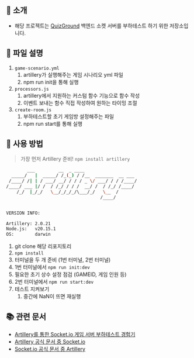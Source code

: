 ## 📍 소개

- 해당 프로젝트는 [QuizGround](https://github.com/boostcampwm-2024/web10-boostproject) 백엔드 소켓 서버를 부하테스트 하기 위한 저장소입니다. 

## 📝 파일 설명

1. `game-scenario.yml`
   1. artillery가 실행해주는 게임 시나리오 yml 파일 
   2. npm run init을 통해 실행
2. `processors.js`
   1. artillery에서 지원하는 커스텀 함수 기능으로 함수 작성
   2. 이벤트 보내는 함수 직접 작성하여 원하는 타이밍 조절
3. `create-room.js`
   1. 부하테스트할 초기 게임방 설정해주는 파일 
   2. npm run start를 통해 실행 

## 🚀 사용 방법 

> 가장 먼저 Artillery 준비! `npm install artillery`

```bash
        ___         __  _ ____
  _____/   |  _____/ /_(_) / /__  _______  __ ___
 /____/ /| | / ___/ __/ / / / _ \/ ___/ / / /____/
/____/ ___ |/ /  / /_/ / / /  __/ /  / /_/ /____/
    /_/  |_/_/   \__/_/_/_/\___/_/   \__  /
                                    /____/


VERSION INFO:

Artillery: 2.0.21
Node.js:   v20.15.1
OS:        darwin
```

1. git clone 해당 리포지토리
2. `npm install`
3. 터미널을 두 개 준비 (1번 터미널, 2번 터미널)
4. 1번 터미널에서 `npm run init:dev`
5. 필요한 초기 상수 설정 점검 (GAMEID, 게임 인원 등)
6. 2번 터미널에서 `npm run start:dev`
7. 테스트 지켜보기
   1. 중간에 NaN이 뜨면 재실행

## 📚 관련 문서

- [Artillery를 통한 Socket.io 게임 서버 부하테스트 경험기](https://newcodes.tistory.com/entry/Nodejs-Socketio-%EA%B2%8C%EC%9E%84-%EC%84%9C%EB%B2%84-%EB%B6%80%ED%95%98%ED%85%8C%EC%8A%A4%ED%8A%B8-%EA%B2%BD%ED%97%98%EA%B8%B0%EC%99%80-TIP-feat-Artillery)
- [Artillery 공식 문서 중 Socket.io](https://www.artillery.io/docs/reference/engines/socketio)
- [Socket.io 공식 문서 중 Artillery](https://socket.io/docs/v4/load-testing/)
